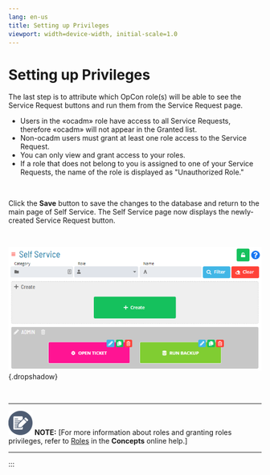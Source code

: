 ```yaml
---
lang: en-us
title: Setting up Privileges
viewport: width=device-width, initial-scale=1.0
---
```


#  Setting up Privileges

The last step is to attribute which OpCon
role(s) will be able to see the Service Request buttons and run them
from the Service Request page.

-   Users in the «ocadm» role have access to all Service Requests,
    therefore «ocadm» will not appear in the Granted list.
-   Non-ocadm users must grant at least one role access to the Service
    Request.
-   You can only view and grant access to your roles.
-   If a role that does not belong to you is assigned to one of your
    Service Requests, the name of the role is displayed as "Unauthorized
    Role."

 

Click the **Save** button to save the changes to the database and return
to the main page of Self Service. The Self Service page now displays the
newly-created Service Request button.

 

![Self Service Page with New Button](../../../Resources/Images/SM/Setting-Up-Privileges_1.png "Self Service Page with New Button"){.dropshadow}

 

  -------------------------------------------------------------------------------------------------------------------------------- ---------------------------------------------------------------------------------------------------------------------------------------------------------------------
  ![White pencil/paper icon on gray circular background](../../../Resources/Images/note-icon(48x48).png "Note icon")   **NOTE:** [For more information about roles and granting roles privileges, refer to [Roles](../../Concepts/Roles.md) in the **Concepts** online help.]
  -------------------------------------------------------------------------------------------------------------------------------- ---------------------------------------------------------------------------------------------------------------------------------------------------------------------
:::

 

